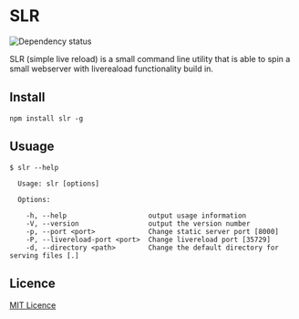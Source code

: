# SLR
![Dependency status](https://david-dm.org/eth0lo/slr.svg)

SLR (simple live reload) is a small command line utility that is able to spin a small webserver with livereaload functionality build in.

## Install

```
npm install slr -g
```

## Usuage
```
$ slr --help

  Usage: slr [options]

  Options:

    -h, --help                    output usage information
    -V, --version                 output the version number
    -p, --port <port>             Change static server port [8000]
    -P, --livereload-port <port>  Change livereload port [35729]
    -d, --directory <path>        Change the default directory for serving files [.]
```

## Licence
[MIT Licence](http://opensource.org/licenses/MIT-license.php) 
